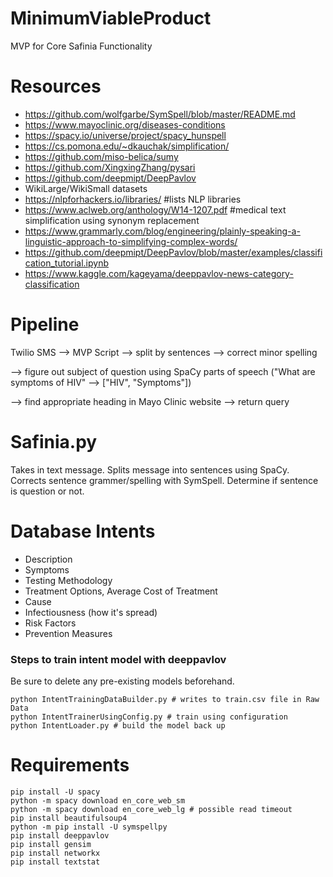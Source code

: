 # MinimumViableProduct
MVP for Core Safinia Functionality

# Resources

- https://github.com/wolfgarbe/SymSpell/blob/master/README.md
- https://www.mayoclinic.org/diseases-conditions
- https://spacy.io/universe/project/spacy_hunspell
- https://cs.pomona.edu/~dkauchak/simplification/
- https://github.com/miso-belica/sumy
- https://github.com/XingxingZhang/pysari
- https://github.com/deepmipt/DeepPavlov
- WikiLarge/WikiSmall datasets
- https://nlpforhackers.io/libraries/ #lists NLP libraries
- https://www.aclweb.org/anthology/W14-1207.pdf #medical text simplification using synonym replacement
- https://www.grammarly.com/blog/engineering/plainly-speaking-a-linguistic-approach-to-simplifying-complex-words/
- https://github.com/deepmipt/DeepPavlov/blob/master/examples/classification_tutorial.ipynb
- https://www.kaggle.com/kageyama/deeppavlov-news-category-classification

# Pipeline

Twilio SMS --> MVP Script --> split by sentences --> correct minor spelling

--> figure out subject of question using SpaCy parts of speech ("What are symptoms of HIV" --> ["HIV", "Symptoms"])

--> find appropriate heading in Mayo Clinic website --> return query

# Safinia.py

Takes in text message. Splits message into sentences using SpaCy. Corrects sentence grammer/spelling with SymSpell. Determine if sentence is question or not.

# Database Intents

- Description
- Symptoms
- Testing Methodology
- Treatment Options, Average Cost of Treatment
- Cause
- Infectiousness (how it's spread)
- Risk Factors
- Prevention Measures

### Steps to train intent model with deeppavlov

Be sure to delete any pre-existing models beforehand.

    python IntentTrainingDataBuilder.py # writes to train.csv file in Raw Data
    python IntentTrainerUsingConfig.py # train using configuration
    python IntentLoader.py # build the model back up

# Requirements

    pip install -U spacy
    python -m spacy download en_core_web_sm
    python -m spacy download en_core_web_lg # possible read timeout
    pip install beautifulsoup4
    python -m pip install -U symspellpy
    pip install deeppavlov
    pip install gensim
    pip install networkx
    pip install textstat
